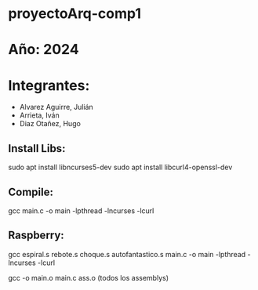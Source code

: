 # proyectoArq-comp1

# Año: 2024

# Integrantes:

- Alvarez Aguirre, Julián
- Arrieta, Iván
- Diaz Otañez, Hugo

## Install Libs:

sudo apt install libncurses5-dev
sudo apt install libcurl4-openssl-dev

## Compile:

gcc main.c -o main -lpthread -lncurses -lcurl

## Raspberry:

gcc espiral.s rebote.s choque.s autofantastico.s main.c -o main -lpthread -lncurses -lcurl

gcc -o main.o main.c ass.o (todos los assemblys)
